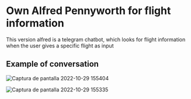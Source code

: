 # Own Alfred Pennyworth for flight information
This version alfred is a telegram chatbot, which looks for flight information when the user gives a specific flight as input

## Example of conversation
![Captura de pantalla 2022-10-29 155404](https://user-images.githubusercontent.com/50913652/198835792-81c1df3e-6e64-41fc-812b-a55c425ab369.jpg)

![Captura de pantalla 2022-10-29 155335](https://user-images.githubusercontent.com/50913652/198835779-d702c605-4ad5-47b6-baad-9682dfdd1e4a.jpg)

